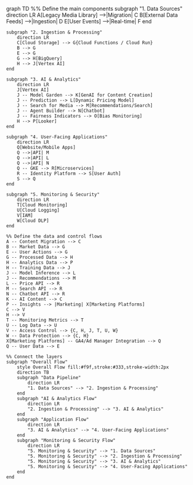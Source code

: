 
graph TD
    %% Define the main components
    subgraph "1. Data Sources"
        direction LR
        A[Legacy Media Library] -->|Migration| C
        B[External Data Feeds] -->|Ingestion| D
        E[User Events] -->|Real-time| F
    end

    subgraph "2. Ingestion & Processing"
        direction LR
        C[Cloud Storage] --> G{Cloud Functions / Cloud Run}
        B --> G
        E --> G
        G --> H[BigQuery]
        H --> J[Vertex AI]
    end

    subgraph "3. AI & Analytics"
        direction LR
        J[Vertex AI]
        J -- Model Garden --> K[GenAI for Content Creation]
        J -- Prediction --> L[Dynamic Pricing Model]
        J -- Search for Media --> M[Recommendations/Search]
        J -- Agent Builder --> N[Chatbot]
        J -- Fairness Indicators --> O[Bias Monitoring]
        H --> P[Looker]
    end

    subgraph "4. User-Facing Applications"
        direction LR
        Q[Website/Mobile Apps]
        Q -->|API| M
        Q -->|API| L
        Q -->|API| N
        Q -- GKE --> R[Microservices]
        R -- Identity Platform --> S[User Auth]
        S --> Q
    end

    subgraph "5. Monitoring & Security"
        direction LR
        T[Cloud Monitoring]
        U[Cloud Logging]
        V[IAM]
        W[Cloud DLP]
    end

    %% Define the data and control flows
    A -- Content Migration --> C
    B -- Market Data --> G
    E -- User Actions --> G
    G -- Processed Data --> H
    H -- Analytics Data --> P
    H -- Training Data --> J
    J -- Model Inference --> L
    J -- Recommendations --> M
    L -- Price API --> R
    M -- Search API --> R
    N -- Chatbot API --> R
    K -- AI Content --> C
    P -- Insights --> |Marketing| X[Marketing Platforms]
    C --> V
    H --> V
    T -- Monitoring Metrics --> T
    U -- Log Data --> U
    V -- Access Control --> {C, H, J, T, U, W}
    W -- Data Protection --> {C, H}
    X[Marketing Platforms] -- GA4/Ad Manager Integration --> Q
    Q -- User Data --> E

    %% Connect the layers
    subgraph "Overall Flow"
        style Overall Flow fill:#f9f,stroke:#333,stroke-width:2px
        direction TB
        subgraph "Data Pipeline"
            direction LR
            "1. Data Sources" --> "2. Ingestion & Processing"
        end
        subgraph "AI & Analytics Flow"
            direction LR
            "2. Ingestion & Processing" --> "3. AI & Analytics"
        end
        subgraph "Application Flow"
            direction LR
            "3. AI & Analytics" --> "4. User-Facing Applications"
        end
        subgraph "Monitoring & Security Flow"
            direction LR
            "5. Monitoring & Security" --> "1. Data Sources"
            "5. Monitoring & Security" --> "2. Ingestion & Processing"
            "5. Monitoring & Security" --> "3. AI & Analytics"
            "5. Monitoring & Security" --> "4. User-Facing Applications"
        end
    end
